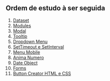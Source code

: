## Ordem de estudo à ser seguida

1. [Dataset]()
2. [Modules]()
3. [Modal]()
4. [Tooltip]()
5. [Dropdown Menu]()
6. [SetTimeout e SetInterval]()
7. [Menu Mobile]()
8. [Anima Numero]()
9. [Date Object]()
10. [Forms]()
11. [Button Creator HTML e CSS]()
